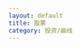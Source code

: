 ```yaml
---
layout: default
title: 股票
category: 投资/曲线
---
```

<div id="main" style="height:400px"></div>
<!-- ECharts单文件引入 -->
<script src="{{site.baseurl}}/echarts/echarts.common.min.js"></script>
<script type="text/javascript">
    // 基于准备好的dom，初始化echarts图表
    var myChart = echarts.init(document.getElementById('main')); 

    var option = {
        legend: {
            data: ['净值','净收益']
        },
        tooltip: {
            trigger: 'axis',
        },
        dataZoom: {
            show: true,
            start: 50
        },
        xAxis: {
            type : 'time',
            splitLine: {
                show: false,
            }
        },
        yAxis: [
            {
                type: 'value',
                position: 'left',
                splitLine: {
                    show: false,
                },
                scale: true,
            },
            {
                type : 'value',
                position: 'right',
                splitLine: {
                    show: false,
                },
                axisLabel: {
                    formatter: '{value}W',
                },
                scale: true,
            },
        ],
        series: [
            {
                name: '净值',
                type: 'line',
                data: [
                    [new Date(2017, 04, 21), 1.000],
                    [new Date(2017, 04, 30), 1.000],
                    [new Date(2017, 05, 03), 1.001],
                    [new Date(2017, 05, 10), 1.029],
                    [new Date(2017, 05, 18), 1.015],
                    [new Date(2017, 05, 25), 1.020],
                    [new Date(2017, 06, 01), 1.033],
                    [new Date(2017, 06, 09), 1.058],
                    [new Date(2017, 06, 16), 1.028],
                    [new Date(2017, 06, 22), 1.021],
                    [new Date(2017, 06, 29), 1.050],
                    [new Date(2017, 07, 05), 1.038],
                    [new Date(2017, 07, 12), 1.049],
                    [new Date(2017, 07, 19), 1.084],
                    [new Date(2017, 07, 27), 1.098],
                    [new Date(2017, 08, 03), 1.157],
                    [new Date(2017, 08, 10), 1.180],
                    [new Date(2017, 08, 17), 1.161],
                    [new Date(2017, 08, 23), 1.174],
                    [new Date(2017, 08, 30), 1.139],
                    [new Date(2017, 09, 07), 1.159],
                    [new Date(2017, 09, 14), 1.171],
                    [new Date(2017, 09, 21), 1.180],
                    [new Date(2017, 09, 28), 1.190],
                    [new Date(2017, 10, 04), 1.190],
                    [new Date(2017, 10, 11), 1.271],
                    [new Date(2017, 10, 18), 1.249],
                    [new Date(2017, 10, 25), 1.309],
                    [new Date(2017, 11, 02), 1.273],
                    [new Date(2017, 11, 09), 1.278],
                    [new Date(2017, 11, 16), 1.278],
                    [new Date(2017, 11, 23), 1.278],
                    [new Date(2017, 11, 30), 1.298],
                    [new Date(2018, 00, 06), 1.393],
                    [new Date(2018, 00, 13), 1.405],
                    [new Date(2018, 00, 20), 1.403],
                    [new Date(2018, 00, 27), 1.444],
                    [new Date(2018, 01, 03), 1.355],
                    [new Date(2018, 01, 10), 1.189],
                    [new Date(2018, 01, 24), 1.334],
                    [new Date(2018, 02, 03), 1.297],
                    [new Date(2018, 02, 10), 1.363],
                    [new Date(2018, 02, 17), 1.370],
                    [new Date(2018, 02, 24), 1.289],
                    [new Date(2018, 02, 30), 1.307],
                    [new Date(2018, 03, 07), 1.299],
                    [new Date(2018, 03, 14), 1.387],
                    [new Date(2018, 03, 21), 1.331],
                    [new Date(2018, 03, 28), 1.356],
                    [new Date(2018, 04, 05), 1.366],
                    [new Date(2018, 04, 12), 1.406],
                    [new Date(2018, 04, 19), 1.399],
                    [new Date(2018, 04, 26), 1.357],
                    [new Date(2018, 05, 02), 1.343],
                    [new Date(2018, 05, 10), 1.355],
                    [new Date(2018, 05, 16), 1.365],
                    [new Date(2018, 05, 23), 1.343],
                    [new Date(2018, 05, 30), 1.294],
                    [new Date(2018, 06, 08), 1.260],
                    [new Date(2018, 06, 14), 1.306],
                    [new Date(2018, 06, 22), 1.284],
                    [new Date(2018, 06, 29), 1.296],
                    [new Date(2018, 07, 04), 1.235],
                    [new Date(2018, 07, 11), 1.291],
                    [new Date(2018, 07, 18), 1.227],
                    [new Date(2018, 07, 25), 1.265],
                    [new Date(2018, 08, 01), 1.279],
                    [new Date(2018, 08, 09), 1.254],
                    [new Date(2018, 08, 16), 1.257],
                    [new Date(2018, 08, 24), 1.310],
                    [new Date(2018, 08, 30), 1.300],
                    [new Date(2018, 09, 06), 1.292],
                    [new Date(2018, 09, 13), 1.227],
                    [new Date(2018, 09, 21), 1.222],
                    [new Date(2018, 09, 28), 1.233],
                    [new Date(2018, 10, 03), 1.272],
                    [new Date(2018, 10, 10), 1.233],
                    [new Date(2018, 10, 17), 1.256],
                    [new Date(2018, 10, 24), 1.231],
                    [new Date(2018, 11, 01), 1.245],
                    [new Date(2018, 11, 08), 1.244],
                    [new Date(2018, 11, 16), 1.253],
                    [new Date(2018, 11, 23), 1.196],
                    [new Date(2018, 11, 30), 1.180],
                    [new Date(2019, 00, 05), 1.182],
                    [new Date(2019, 00, 12), 1.205],
                    [new Date(2019, 00, 20), 1.240],
                    [new Date(2019, 00, 27), 1.264],
                    [new Date(2019, 01, 09), 1.336],
                    [new Date(2019, 01, 16), 1.345],
                    [new Date(2019, 01, 24), 1.399],
                    [new Date(2019, 02, 02), 1.452],
                    [new Date(2019, 02, 10), 1.413],
                    [new Date(2019, 02, 17), 1.449],
                    [new Date(2019, 02, 22), 1.477],
                    [new Date(2019, 02, 30), 1.491],
                    [new Date(2019, 03, 07), 1.539],
                    [new Date(2019, 03, 14), 1.554],
                    [new Date(2019, 03, 20), 1.579],
                    [new Date(2019, 03, 27), 1.533],
                    [new Date(2019, 04, 04), 1.551],
                    [new Date(2019, 04, 11), 1.487],
                    [new Date(2019, 04, 18), 1.451],
                    [new Date(2019, 04, 25), 1.418],
                    [new Date(2019, 05, 02), 1.436],
                    [new Date(2019, 05, 08), 1.413],
                    [new Date(2019, 05, 16), 1.454],
                    [new Date(2019, 05, 22), 1.510],
                    [new Date(2019, 05, 29), 1.510],
                    [new Date(2019, 06, 06), 1.525],
                    [new Date(2019, 06, 14), 1.517],
                    [new Date(2019, 06, 28), 1.519],
                    [new Date(2019, 07, 11), 1.448],
                    [new Date(2019, 07, 18), 1.463],
                    [new Date(2019, 07, 25), 1.483],
                    [new Date(2019, 07, 31), 1.476],
                    [new Date(2019, 08, 07), 1.508],
                    [new Date(2019, 08, 14), 1.521],
                    [new Date(2019, 08, 21), 1.508],
                    [new Date(2019, 08, 28), 1.475],
                    [new Date(2019, 09, 13), 1.496],
                    [new Date(2019, 09, 19), 1.499],
                    [new Date(2019, 09, 27), 1.503],
                    [new Date(2019, 10, 02), 1.521],
                    [new Date(2019, 10, 09), 1.531],
                    [new Date(2019, 10, 17), 1.495],
                    [new Date(2019, 10, 24), 1.493],
                    [new Date(2019, 10, 30), 1.491],
                    [new Date(2019, 11, 08), 1.517],
                    [new Date(2019, 11, 14), 1.556],
                    [new Date(2019, 11, 21), 1.604],
                    [new Date(2019, 11, 28), 1.623],
                    [new Date(2020, 00, 05), 1.658],
                    [new Date(2020, 00, 11), 1.663],
                    [new Date(2020, 00, 18), 1.650],
                    [new Date(2020, 00, 26), 1.568],
                    [new Date(2020, 01, 08), 1.528],
                    [new Date(2020, 01, 15), 1.598],
                    [new Date(2020, 01, 23), 1.592],
                    [new Date(2020, 01, 29), 1.563],
                    [new Date(2020, 02, 07), 1.605],
                    [new Date(2020, 02, 14), 1.583],
                    [new Date(2020, 02, 21), 1.408],
                    [new Date(2020, 02, 28), 1.456],
                    [new Date(2020, 03, 12), 1.471],
                    [new Date(2020, 03, 25), 1.473],
                    [new Date(2020, 04, 02), 1.540],
                    [new Date(2020, 04, 09), 1.565],
                    [new Date(2020, 04, 16), 1.515],
                    [new Date(2020, 04, 23), 1.528],
                    [new Date(2020, 04, 30), 1.572],
                    [new Date(2020, 05, 06), 1.646],
                    [new Date(2020, 05, 13), 1.639],
                    [new Date(2020, 05, 20), 1.661],
                    [new Date(2020, 05, 27), 1.677],
                    [new Date(2020, 06, 11), 1.924],
                ]
            },
            {
                name: '净收益',
                type: 'line',
                yAxisIndex: 1,
                data: [
                    [new Date(2018, 05, 30), 13.71],
                    [new Date(2018, 06, 08), 10.41],
                    [new Date(2018, 06, 14), 14.67],
                    [new Date(2018, 06, 22), 12.08],
                    [new Date(2018, 06, 29), 13.46],
                    [new Date(2018, 07, 04), 7.38],
                    [new Date(2018, 07, 11), 12.82],
                    [new Date(2018, 07, 18), 6.63],
                    [new Date(2018, 07, 25), 10.44],
                    [new Date(2018, 08, 01), 11.71],
                    [new Date(2018, 08, 09), 9.19],
                    [new Date(2018, 08, 16), 9.47],
                    [new Date(2018, 08, 24), 14.53],
                    [new Date(2018, 08, 30), 13.56],
                    [new Date(2018, 09, 06), 12.72],
                    [new Date(2018, 09, 13), 6.41],
                    [new Date(2018, 09, 21), 5.85],
                    [new Date(2018, 09, 28), 6.91],
                    [new Date(2018, 10, 03), 10.76],
                    [new Date(2018, 10, 10), 6.89],
                    [new Date(2018, 10, 17), 9.17],
                    [new Date(2018, 10, 24), 6.66],
                    [new Date(2018, 11, 01), 8.00],
                    [new Date(2018, 11, 08), 8.14],
                    [new Date(2018, 11, 16), 8.93],
                    [new Date(2018, 11, 23), 3.41],
                    [new Date(2018, 11, 30), 1.93],
                    [new Date(2019, 00, 05), 2.21],
                    [new Date(2019, 00, 12), 4.77],
                    [new Date(2019, 00, 20), 8.04],
                    [new Date(2019, 00, 27), 10.47],
                    [new Date(2019, 01, 09), 17.36],
                    [new Date(2019, 01, 16), 18.20],
                    [new Date(2019, 01, 24), 23.62],
                    [new Date(2019, 02, 02), 28.75],
                    [new Date(2019, 02, 10), 25.35],
                    [new Date(2019, 02, 17), 28.46],
                    [new Date(2019, 02, 22), 30.80],
                    [new Date(2019, 02, 30), 32.05],
                    [new Date(2019, 03, 07), 36.14],
                    [new Date(2019, 03, 14), 37.34],
                    [new Date(2019, 03, 20), 39.51],
                    [new Date(2019, 03, 27), 35.45],
                    [new Date(2019, 04, 04), 37.03],
                    [new Date(2019, 04, 11), 31.21],
                    [new Date(2019, 04, 18), 27.92],
                    [new Date(2019, 04, 25), 24.81],
                    [new Date(2019, 05, 02), 26.52],
                    [new Date(2019, 05, 08), 24.20],
                    [new Date(2019, 05, 16), 28.27],
                    [new Date(2019, 05, 22), 33.97],
                    [new Date(2019, 05, 29), 33.90],
                    [new Date(2019, 06, 06), 35.40],
                    [new Date(2019, 06, 14), 34.61],
                    [new Date(2019, 06, 28), 34.81],
                    [new Date(2019, 07, 11), 26.64],
                    [new Date(2019, 07, 18), 28.38],
                    [new Date(2019, 07, 25), 30.03],
                    [new Date(2019, 07, 31), 29.48],
                    [new Date(2019, 08, 07), 32.97],
                    [new Date(2019, 08, 14), 34.62],
                    [new Date(2019, 08, 21), 33.08],
                    [new Date(2019, 08, 28), 29.38],
                    [new Date(2019, 09, 13), 31.86],
                    [new Date(2019, 09, 19), 32.13],
                    [new Date(2019, 09, 27), 32.62],
                    [new Date(2019, 10, 02), 34.59],
                    [new Date(2019, 10, 09), 35.80],
                    [new Date(2019, 10, 17), 31.97],
                    [new Date(2019, 10, 24), 31.62],
                    [new Date(2019, 10, 30), 31.46],
                    [new Date(2019, 11, 08), 34.19],
                    [new Date(2019, 11, 14), 38.45],
                    [new Date(2019, 11, 21), 43.58],
                    [new Date(2019, 11, 28), 45.62],
                    [new Date(2020, 00, 05), 49.46],
                    [new Date(2020, 00, 11), 50.15],
                    [new Date(2020, 00, 18), 48.83],
                    [new Date(2020, 00, 26), 39.88],
                    [new Date(2020, 01, 08), 35.42],
                    [new Date(2020, 01, 15), 42.97],
                    [new Date(2020, 01, 23), 42.12],
                    [new Date(2020, 01, 29), 39.14],
                    [new Date(2020, 02, 07), 43.90],
                    [new Date(2020, 02, 14), 41.17],
                    [new Date(2020, 02, 21), 22.14],
                    [new Date(2020, 02, 28), 27.33],
                    [new Date(2020, 03, 12), 29.12],
                    [new Date(2020, 03, 25), 29.17],
                    [new Date(2020, 04, 02), 36.28],
                    [new Date(2020, 04, 09), 39.11],
                    [new Date(2020, 04, 16), 37.36],
                    [new Date(2020, 04, 23), 35.03],
                    [new Date(2020, 04, 30), 41.09],
                    [new Date(2020, 05, 06), 48.97],
                    [new Date(2020, 05, 13), 48.20],
                    [new Date(2020, 05, 20), 50.67],
                    [new Date(2020, 05, 27), 52.54],
                    [new Date(2020, 06, 11), 80.46],
                ]
            },
        ]
    };

    // 为echarts对象加载数据 
    myChart.setOption(option); 
</script>


